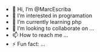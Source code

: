 - 👋 Hi, I’m @MarcEscriba
- 👀 I’m interested in programation
- 🌱 I’m currently learning php
- 💞️ I’m looking to collaborate on ...
- 📫 How to reach me ...
- ⚡ Fun fact: ...

<!---
MarcEscriba/MarcEscriba is a ✨ special ✨ repository because its `README.md` (this file) appears on your GitHub profile.
You can click the Preview link to take a look at your changes.
--->
